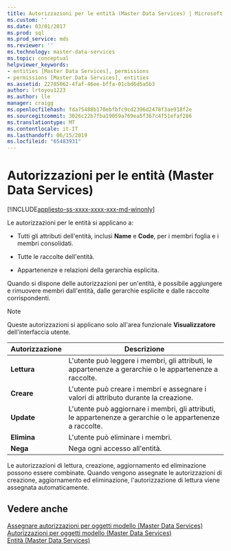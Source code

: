 ```yaml
---
title: Autorizzazioni per le entità (Master Data Services) | Microsoft Docs
ms.custom: ''
ms.date: 03/01/2017
ms.prod: sql
ms.prod_service: mds
ms.reviewer: ''
ms.technology: master-data-services
ms.topic: conceptual
helpviewer_keywords:
- entities [Master Data Services], permissions
- permissions [Master Data Services], entities
ms.assetid: 22785062-4faf-46ee-bffa-01cbd6d5a5b3
author: lrtoyou1223
ms.author: lle
manager: craigg
ms.openlocfilehash: fda75488b170ebfbfc9cd2396d2478f3ae918f2e
ms.sourcegitcommit: 3026c22b7fba19059a769ea5f367c4f51efaf286
ms.translationtype: MT
ms.contentlocale: it-IT
ms.lasthandoff: 06/15/2019
ms.locfileid: "65483931"
---
```

# <a name="entity-permissions-master-data-services"></a>Autorizzazioni per le entità (Master Data Services)

[!INCLUDE[appliesto-ss-xxxx-xxxx-xxx-md-winonly](../includes/appliesto-ss-xxxx-xxxx-xxx-md-winonly.md)]

  Le autorizzazioni per le entità si applicano a:  
  
-   Tutti gli attributi dell'entità, inclusi **Name** e **Code**, per i membri foglia e i membri consolidati.  
  
-   Tutte le raccolte dell'entità.  
  
-   Appartenenze e relazioni della gerarchia esplicita.  
  
 Quando si dispone delle autorizzazioni per un'entità, è possibile aggiungere e rimuovere membri dall'entità, dalle gerarchie esplicite e dalle raccolte corrispondenti.  
  
> [!NOTE]  
>  Queste autorizzazioni si applicano solo all'area funzionale **Visualizzatore** dell'interfaccia utente.  
  
|Autorizzazione|Descrizione|  
|----------------|-----------------|  
|**Lettura**|L'utente può leggere i membri, gli attributi, le appartenenze a gerarchie o le appartenenze a raccolte.|  
|**Creare**|L'utente può creare i membri e assegnare i valori di attributo durante la creazione.|  
|**Update**|L'utente può aggiornare i membri, gli attributi, le appartenenze a gerarchie o le appartenenze a raccolte.|  
|**Elimina**|L'utente può eliminare i membri.|  
|**Nega**|Nega ogni accesso all'entità.|  
  
 Le autorizzazioni di lettura, creazione, aggiornamento ed eliminazione possono essere combinate. Quando vengono assegnate le autorizzazioni di creazione, aggiornamento ed eliminazione, l'autorizzazione di lettura viene assegnata automaticamente.  
  
## <a name="see-also"></a>Vedere anche  
 [Assegnare autorizzazioni per oggetti modello &#40;Master Data Services&#41;](../master-data-services/assign-model-object-permissions-master-data-services.md)   
 [Autorizzazioni per oggetti modello &#40;Master Data Services&#41;](../master-data-services/model-object-permissions-master-data-services.md)   
 [Entità &#40;Master Data Services&#41;](../master-data-services/entities-master-data-services.md)  
  
  
